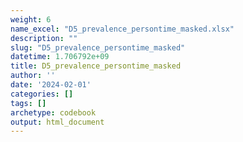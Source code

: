 ```yaml
---
weight: 6
name_excel: "D5_prevalence_persontime_masked.xlsx"
description: ""
slug: "D5_prevalence_persontime_masked"
datetime: 1.706792e+09
title: D5_prevalence_persontime_masked
author: ''
date: '2024-02-01'
categories: []
tags: []
archetype: codebook
output: html_document
---
```


<div class="tabcontent"></div>

